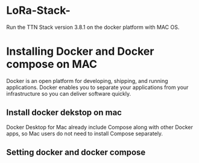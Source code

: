 # LoRa-Stack-
Run the TTN Stack version 3.8.1 on the docker platform with MAC OS.
# Installing Docker and Docker compose on MAC
Docker is an open platform for developing, shipping, and running applications. Docker enables you to separate your applications from your infrastructure so you can deliver software quickly. 
## Install docker dekstop on mac
Docker Desktop for Mac already include Compose along with other Docker apps, so Mac users do not need to install Compose separately. 
## Setting docker and docker compose

